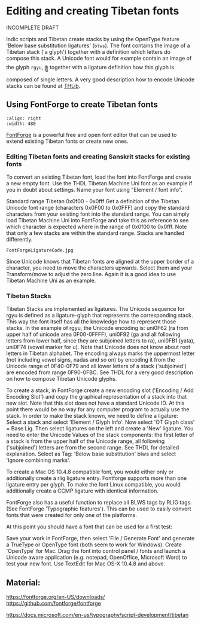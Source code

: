 # Editing and creating Tibetan fonts

INCOMPLETE DRAFT

Indic scripts and Tibetan create stacks by using the OpenType feature 'Below base substitution ligatures' (`blws`). The font contains the image of a Tibetan stack ('a glyph') together with a definition which letters do compose this stack. A Unicode font would for example contain an image of the glyph `rgyu`, རྒྱུ together with a ligature definition how this glyph is composed of single letters. A very good description how to encode Unicode stacks can be found at [THLib](https://www.thlib.org/tools/scripts/wiki/Encoding%20model%20of%20the%20Tibetan%20script%20in%20the%20UCS.html).

## Using FontForge to create Tibetan fonts

```{image} Images/FontForge.jpg
:align: right
:width: 480
```

[FontForge](https://fontforge.org/en-US/) is a powerful free and open font editor that can be used to extend existing Tibetan fonts or create new ones.

### Editing Tibetan fonts and creating Sanskrit stacks for existing fonts

To convert an existing Tibetan font, load the font into FontForge and create a new empty font. Use the THDL Tibetan Machine Uni font as an example if you in doubt about settings. Name your font using "Element / font info".

Standard range Tibetan 0x0f00 - 0x0fff
Get a definition of the Tibetan Unicode font range (characters 0x0F00 to 0x0FFF) and copy the standard characters from your existing font into the standard range. You can simply load Tibetan Machine Uni into FontForge and take this as reference to see which character is expected where in the range of 0x0f00 to 0x0fff. Note that only a few stacks are within the standard range. Stacks are handled differently.

`FontForgeLigatureCode.jpg`

Since Unicode knows that Tibetan fonts are aligned at the upper border of a character, you need to move the characters upwards. Select them and your Transform/move to adjust the zero line. Again it is a good idea to use Tibetan Machine Uni as an example.

### Tibetan Stacks

Tibetan Stacks are implemented as ligatures. The Unicode sequence for rgyu is defined as a ligature-glyph that represents the corresponding stack. This way the font itself has all the knowledge how to represent those stacks. In the example of rgyu, the Unicode encoding is: uni0F62 (ra from upper half of unicode area 0F00-0FFFF), uni0F92 (ga and all following letters from lower half, since they are subjoined letters to ra), uni0FB1 (yata), uni0F74 (vowel marker for u). Note that Unicode does not know about root letters in Tibetan alphabet. The encoding always marks the uppermost letter (not including vowel signs, nadas and so on) by encoding it from the Unicode range of 0F40-0F79 and all lower letters of a stack ('subjoined') are encoded from range 0F90-0FBC. See THDL for a very good description on how to compose Tibetan Unicode glyphs.

To create a stack, in FontForge create a new encoding slot ('Encoding / Add Encoding Slot') and copy the graphical representation of a stack into that new slot. Note that this slot does not have a standard Unicode ID. At this point there would be no way for any computer program to actually use the stack. In order to make the stack known, we need to define a ligature: Select a stack and select 'Element / Glyph Info'. Now select 'OT Glyph class' = Base Lig. Then select ligatures on the left and create a 'New' ligature. You need to enter the Unicode Values of the stack components: the first letter of a stack is from the upper half of the Unicode range, all following ('subjoined') letters are from the second range. See THDL for detailed explanation. Select as Tag: 'Below base substitution' blws and select 'Ignore combining marks'.

To create a Mac OS 10.4.8 compatible font, you would either only or additionally create a rlig ligature entry. Fontforge supports more than one ligature entry per glyph. To make the font Linux compatible, you would additionally create a CCMP ligature with identical information.

FontForge also has a useful function to replace all BLWS tags by RLIG tags. (See FontForge 'Typographic features'). This can be used to easily convert fonts that were created for only one of the platforms.

At this point you should have a font that can be used for a first test:

Save your work in FontForge, then select 'File / Generate Font' and generate a TrueType or OpenType font (both seem to work for Windows). Create 'OpenType' for Mac. Drag the font into control panel / fonts and launch a Unicode aware application (e.g. notepad, OpenOffice, Microsoft Word) to test your new font. Use TextEdit for Mac OS-X 10.4.8 and above.

## Material:

https://fontforge.org/en-US/downloads/
https://github.com/fontforge/fontforge

https://docs.microsoft.com/en-us/typography/script-development/tibetan
